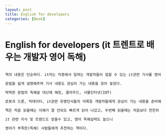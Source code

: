 ```yaml
---
layout: post
title: English for developers
categories: [Book]
---
```


# English for developers (it 트렌트로 배우는 개발자 영어 독해)
```markdown

책의 내용은 단순하다. it라는 직종에서 일하는 개발자들이 접할 수 있는 it관련 기사를 영어로 독해 할 수 있게 제공해주면서

문법을 쉽게 설명해주며 기사 내용도 관심이 가는 내용을 모아 놓았다. 

딱딱한 문법의 독해글 대신에 해킹, 클라우드, 사물인터넷(IOT)

로봇과 드론, 빅데이터, it관련 유명인사들의 어록등 개발자들에게 관심이 가는 내용을 준비해 놓았다.

책은 처음 읽을때는 이해가 잘 안되도 빠르게 읽어 나갔고, 두번째 읽을때는 처음보다 천천히 보면서 독해 능력을 향상 시켜나갔다.

it 관련 지식 및 트렌드도 얻을수 있고, 영어 독해실력도 늘으니
 
영어가 부족한(독해) 사람들에게 추천하는 책이다.
```

 